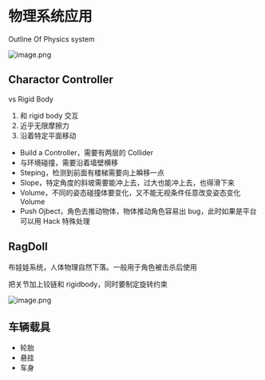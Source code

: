 # 物理系统应用

Outline Of Physics system

![image.png](oops.png)

## Charactor Controller

vs Rigid Body

1. 和 rigid body 交互
2. 近乎无限摩擦力
3. 沿着特定平面移动

- Build a Controller，需要有两层的 Collider
- 与环境碰撞，需要沿着墙壁横移
- Steping，检测到前面有楼梯需要向上瞬移一点
- Slope，特定角度的斜坡需要能冲上去，过大也能冲上去，也得滑下来
- Volume，不同的姿态碰撞体要变化，又不能无视条件任意改变姿态变化 Volume
- Push Ojbect，角色去推动物体，物体推动角色容易出 bug，此时如果是平台可以用 Hack 特殊处理

## RagDoll

布娃娃系统，人体物理自然下落。一般用于角色被击杀后使用

把关节加上铰链和 rigidbody，同时要制定旋转约束

![image.png](human-joint-constraints.png)

## 车辆载具

- 轮胎
- 悬挂
- 车身
